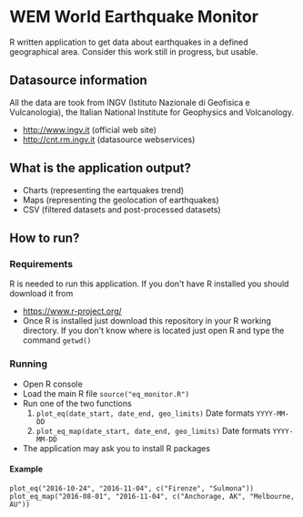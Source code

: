 # WEM World Earthquake Monitor
R written application to get data about earthquakes in a defined geographical area.
Consider this work still in progress, but usable.

## Datasource information
All the data are took from INGV (Istituto Nazionale di Geofisica e Vulcanologia), the Italian National Institute for Geophysics and Volcanology.
- http://www.ingv.it (official web site)
- http://cnt.rm.ingv.it (datasource webservices)

## What is the application output?
- Charts (representing the eartquakes trend)
- Maps (representing the geolocation of earthquakes)
- CSV (filtered datasets and post-processed datasets)

## How to run?
### Requirements
R is needed to run this application. If you don't have R installed you should download it from
- https://www.r-project.org/
- Once R is installed just download this repository in your R working directory. If you don't know where is located just open R and type the command `getwd()`

### Running
- Open R console
- Load the main R file `source("eq_monitor.R")`
- Run one of the two functions
  1. `plot_eq(date_start, date_end, geo_limits)` Date formats `YYYY-MM-DD`
  2. `plot_eq_map(date_start, date_end, geo_limits)` Date formats `YYYY-MM-DD`
- The application may ask you to install R packages

#### Example
`plot_eq("2016-10-24", "2016-11-04", c("Firenze", "Sulmona"))`
`plot_eq_map("2016-08-01", "2016-11-04", c("Anchorage, AK", "Melbourne, AU"))`
